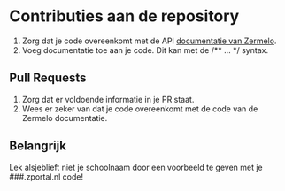 # Contributies aan de repository

1. Zorg dat je code overeenkomt met de API [documentatie van Zermelo](https://confluence.zermelo.nl/display/DEV/Introduction).
2. Voeg documentatie toe aan je code. Dit kan met de /** ... */ syntax.


## Pull Requests
1. Zorg dat er voldoende informatie in je PR staat.
2. Wees er zeker van dat je code overeenkomt met de code van de Zermelo documentatie.

## Belangrijk
Lek alsjeblieft niet je schoolnaam door een voorbeeld te geven met je ###.zportal.nl code!
